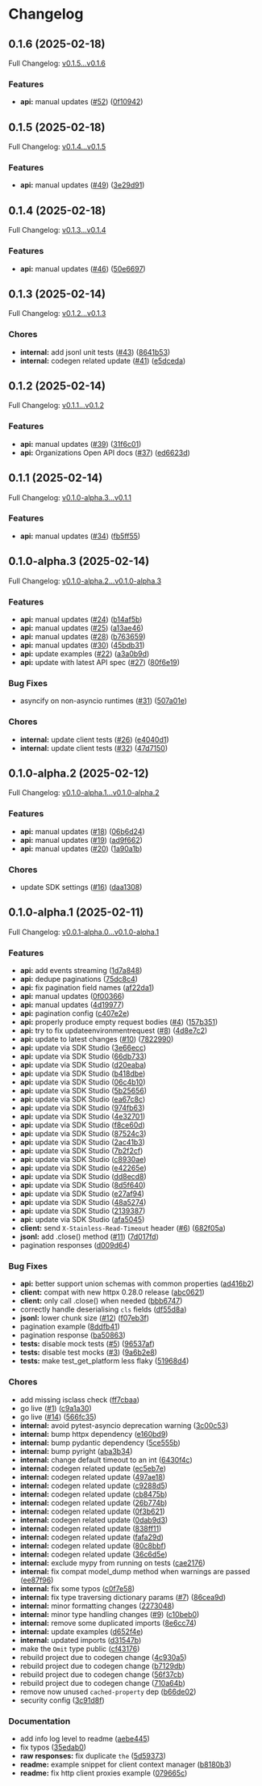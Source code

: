 # Changelog

## 0.1.6 (2025-02-18)

Full Changelog: [v0.1.5...v0.1.6](https://github.com/gitpod-io/gitpod-sdk-python/compare/v0.1.5...v0.1.6)

### Features

* **api:** manual updates ([#52](https://github.com/gitpod-io/gitpod-sdk-python/issues/52)) ([0f10942](https://github.com/gitpod-io/gitpod-sdk-python/commit/0f1094287dd9f709e0f6b63760f0d7b6fa7b135a))

## 0.1.5 (2025-02-18)

Full Changelog: [v0.1.4...v0.1.5](https://github.com/gitpod-io/gitpod-sdk-python/compare/v0.1.4...v0.1.5)

### Features

* **api:** manual updates ([#49](https://github.com/gitpod-io/gitpod-sdk-python/issues/49)) ([3e29d91](https://github.com/gitpod-io/gitpod-sdk-python/commit/3e29d910f0c75eacbe0693cc82c68063f2782fc2))

## 0.1.4 (2025-02-18)

Full Changelog: [v0.1.3...v0.1.4](https://github.com/gitpod-io/gitpod-sdk-python/compare/v0.1.3...v0.1.4)

### Features

* **api:** manual updates ([#46](https://github.com/gitpod-io/gitpod-sdk-python/issues/46)) ([50e6697](https://github.com/gitpod-io/gitpod-sdk-python/commit/50e669758fceea61ffd62bd0e463f9b588c11000))

## 0.1.3 (2025-02-14)

Full Changelog: [v0.1.2...v0.1.3](https://github.com/gitpod-io/gitpod-sdk-python/compare/v0.1.2...v0.1.3)

### Chores

* **internal:** add jsonl unit tests ([#43](https://github.com/gitpod-io/gitpod-sdk-python/issues/43)) ([8641b53](https://github.com/gitpod-io/gitpod-sdk-python/commit/8641b53116b20dd8e329f229afd84ec6a100fcef))
* **internal:** codegen related update ([#41](https://github.com/gitpod-io/gitpod-sdk-python/issues/41)) ([e5dceda](https://github.com/gitpod-io/gitpod-sdk-python/commit/e5dceda109bb01cf538dce83c3ab16d60461eb3d))

## 0.1.2 (2025-02-14)

Full Changelog: [v0.1.1...v0.1.2](https://github.com/gitpod-io/gitpod-sdk-python/compare/v0.1.1...v0.1.2)

### Features

* **api:** manual updates ([#39](https://github.com/gitpod-io/gitpod-sdk-python/issues/39)) ([31f6c01](https://github.com/gitpod-io/gitpod-sdk-python/commit/31f6c01e50663c19a4e11808458b4bbd3fb38ead))
* **api:** Organizations Open API docs ([#37](https://github.com/gitpod-io/gitpod-sdk-python/issues/37)) ([ed6623d](https://github.com/gitpod-io/gitpod-sdk-python/commit/ed6623dbad5cf3605f8d5e3d07450cc30576ad0f))

## 0.1.1 (2025-02-14)

Full Changelog: [v0.1.0-alpha.3...v0.1.1](https://github.com/gitpod-io/gitpod-sdk-python/compare/v0.1.0-alpha.3...v0.1.1)

### Features

* **api:** manual updates ([#34](https://github.com/gitpod-io/gitpod-sdk-python/issues/34)) ([fb5ff55](https://github.com/gitpod-io/gitpod-sdk-python/commit/fb5ff55a252bf6d6bee4dd33b732680cf3100a40))

## 0.1.0-alpha.3 (2025-02-14)

Full Changelog: [v0.1.0-alpha.2...v0.1.0-alpha.3](https://github.com/gitpod-io/gitpod-sdk-python/compare/v0.1.0-alpha.2...v0.1.0-alpha.3)

### Features

* **api:** manual updates ([#24](https://github.com/gitpod-io/gitpod-sdk-python/issues/24)) ([b14af5b](https://github.com/gitpod-io/gitpod-sdk-python/commit/b14af5b14f013a2d966b6dca24abcc45975555e5))
* **api:** manual updates ([#25](https://github.com/gitpod-io/gitpod-sdk-python/issues/25)) ([a13ae46](https://github.com/gitpod-io/gitpod-sdk-python/commit/a13ae465471d0323a2151fc904c8214f295e5a90))
* **api:** manual updates ([#28](https://github.com/gitpod-io/gitpod-sdk-python/issues/28)) ([b763659](https://github.com/gitpod-io/gitpod-sdk-python/commit/b763659e5a226b94311d5f898534794879b279f8))
* **api:** manual updates ([#30](https://github.com/gitpod-io/gitpod-sdk-python/issues/30)) ([45bdb31](https://github.com/gitpod-io/gitpod-sdk-python/commit/45bdb315c9e912833b335244ac1fdb7737c423c2))
* **api:** update examples ([#22](https://github.com/gitpod-io/gitpod-sdk-python/issues/22)) ([a3a0b9d](https://github.com/gitpod-io/gitpod-sdk-python/commit/a3a0b9dbb81bc5915ca65948fc570b406b2b587e))
* **api:** update with latest API spec ([#27](https://github.com/gitpod-io/gitpod-sdk-python/issues/27)) ([80f6e19](https://github.com/gitpod-io/gitpod-sdk-python/commit/80f6e194b049fa48e82fe310c9c56e632588bfb9))


### Bug Fixes

* asyncify on non-asyncio runtimes ([#31](https://github.com/gitpod-io/gitpod-sdk-python/issues/31)) ([507a01e](https://github.com/gitpod-io/gitpod-sdk-python/commit/507a01eb2eaed68da316448a12a98d13034b57f7))


### Chores

* **internal:** update client tests ([#26](https://github.com/gitpod-io/gitpod-sdk-python/issues/26)) ([e4040d1](https://github.com/gitpod-io/gitpod-sdk-python/commit/e4040d15067dea4ce6eb57742e6857bd8c227c4b))
* **internal:** update client tests ([#32](https://github.com/gitpod-io/gitpod-sdk-python/issues/32)) ([47d7150](https://github.com/gitpod-io/gitpod-sdk-python/commit/47d715021c3ca29e930c5b9e928e2f4aeb201ecc))

## 0.1.0-alpha.2 (2025-02-12)

Full Changelog: [v0.1.0-alpha.1...v0.1.0-alpha.2](https://github.com/gitpod-io/gitpod-sdk-python/compare/v0.1.0-alpha.1...v0.1.0-alpha.2)

### Features

* **api:** manual updates ([#18](https://github.com/gitpod-io/gitpod-sdk-python/issues/18)) ([06b6d24](https://github.com/gitpod-io/gitpod-sdk-python/commit/06b6d240835591bac5f684eb4c5b948ad16c831a))
* **api:** manual updates ([#19](https://github.com/gitpod-io/gitpod-sdk-python/issues/19)) ([ad9f662](https://github.com/gitpod-io/gitpod-sdk-python/commit/ad9f6629f8ba9b829299c3e43efea320f80e9d62))
* **api:** manual updates ([#20](https://github.com/gitpod-io/gitpod-sdk-python/issues/20)) ([1a90a1b](https://github.com/gitpod-io/gitpod-sdk-python/commit/1a90a1bf843979c5ca263e88f36afd04265e7137))


### Chores

* update SDK settings ([#16](https://github.com/gitpod-io/gitpod-sdk-python/issues/16)) ([daa1308](https://github.com/gitpod-io/gitpod-sdk-python/commit/daa13087a8e0e3678365e5ef51cd3db2f4737327))

## 0.1.0-alpha.1 (2025-02-11)

Full Changelog: [v0.0.1-alpha.0...v0.1.0-alpha.1](https://github.com/gitpod-io/gitpod-sdk-python/compare/v0.0.1-alpha.0...v0.1.0-alpha.1)

### Features

* **api:** add events streaming ([1d7a848](https://github.com/gitpod-io/gitpod-sdk-python/commit/1d7a848908ba3cb5c527bc6253c19e5a84a28b18))
* **api:** dedupe paginations ([75dc8c4](https://github.com/gitpod-io/gitpod-sdk-python/commit/75dc8c43b9ef8453cac3d9f18aafaa5deffca48f))
* **api:** fix pagination field names ([af22da1](https://github.com/gitpod-io/gitpod-sdk-python/commit/af22da11015915a96f68f74851abc7442fc4a0bf))
* **api:** manual updates ([0f00366](https://github.com/gitpod-io/gitpod-sdk-python/commit/0f00366da2833f31a9f298ac6c2ae980c1a6db99))
* **api:** manual updates ([4d19977](https://github.com/gitpod-io/gitpod-sdk-python/commit/4d199779647d6fafb2a1a26872b5a72c4b3378b6))
* **api:** pagination config ([c407e2e](https://github.com/gitpod-io/gitpod-sdk-python/commit/c407e2eaadda4d1ccbba6065235eac03a2332c48))
* **api:** properly produce empty request bodies ([#4](https://github.com/gitpod-io/gitpod-sdk-python/issues/4)) ([157b351](https://github.com/gitpod-io/gitpod-sdk-python/commit/157b35194ee33d9e83277e5b559a214c21e37531))
* **api:** try to fix updateenvironmentrequest ([#8](https://github.com/gitpod-io/gitpod-sdk-python/issues/8)) ([4d8e7c2](https://github.com/gitpod-io/gitpod-sdk-python/commit/4d8e7c207031edf11b3a3a9163f62b8e8d2f6576))
* **api:** update to latest changes ([#10](https://github.com/gitpod-io/gitpod-sdk-python/issues/10)) ([7822990](https://github.com/gitpod-io/gitpod-sdk-python/commit/7822990e687b35793e921b43aaa5cc73e101ae0f))
* **api:** update via SDK Studio ([3e66ecc](https://github.com/gitpod-io/gitpod-sdk-python/commit/3e66ecc1e5b3f7495b143f9fb31df85d24b871c6))
* **api:** update via SDK Studio ([66db733](https://github.com/gitpod-io/gitpod-sdk-python/commit/66db73366f6edaf7f0b21c1a88ec230b8650423d))
* **api:** update via SDK Studio ([d20eaba](https://github.com/gitpod-io/gitpod-sdk-python/commit/d20eaba8a2034c60b7957e74b1b060305102a520))
* **api:** update via SDK Studio ([b418dbe](https://github.com/gitpod-io/gitpod-sdk-python/commit/b418dbed6ce6c7e3a6eeee211f3391342cdc9d51))
* **api:** update via SDK Studio ([06c4b10](https://github.com/gitpod-io/gitpod-sdk-python/commit/06c4b10fff0b115550b0ab3a5fa106348d3868d4))
* **api:** update via SDK Studio ([5b25656](https://github.com/gitpod-io/gitpod-sdk-python/commit/5b2565694ed495e564f948078c02dd46efe8fadf))
* **api:** update via SDK Studio ([ea67c8c](https://github.com/gitpod-io/gitpod-sdk-python/commit/ea67c8c3e4ed067a049153a6807051bdf6f64cff))
* **api:** update via SDK Studio ([974fb63](https://github.com/gitpod-io/gitpod-sdk-python/commit/974fb635622cc790b134afa0e374e27951ab59b4))
* **api:** update via SDK Studio ([4e32701](https://github.com/gitpod-io/gitpod-sdk-python/commit/4e3270181d05a023bec2afc835dea83fcdcec3b2))
* **api:** update via SDK Studio ([f8ce60d](https://github.com/gitpod-io/gitpod-sdk-python/commit/f8ce60dbadb28a8d29184ac561f5c0608e23e5a0))
* **api:** update via SDK Studio ([87524c3](https://github.com/gitpod-io/gitpod-sdk-python/commit/87524c331c989fa4debc93bede3e16659f94ec62))
* **api:** update via SDK Studio ([2ac41b3](https://github.com/gitpod-io/gitpod-sdk-python/commit/2ac41b3c8889105bd7d5c9a052468646bd670252))
* **api:** update via SDK Studio ([7b2f2cf](https://github.com/gitpod-io/gitpod-sdk-python/commit/7b2f2cf872b573c4945ab7eb83e1011dcd082f06))
* **api:** update via SDK Studio ([c8930ae](https://github.com/gitpod-io/gitpod-sdk-python/commit/c8930ae28eb3d89dd32ca1db15d1bd4bd0423498))
* **api:** update via SDK Studio ([e42265e](https://github.com/gitpod-io/gitpod-sdk-python/commit/e42265e20f8fb254f4ea31f4f868de669dd31475))
* **api:** update via SDK Studio ([dd8ecd8](https://github.com/gitpod-io/gitpod-sdk-python/commit/dd8ecd84a27bb9c9701c269e05300a7d2d4e5708))
* **api:** update via SDK Studio ([8d5f640](https://github.com/gitpod-io/gitpod-sdk-python/commit/8d5f640dd221b455794a8cf40b2071af0467d3f5))
* **api:** update via SDK Studio ([e27af94](https://github.com/gitpod-io/gitpod-sdk-python/commit/e27af94de0c010b0970f3badad10ee35034dfe1d))
* **api:** update via SDK Studio ([48a5274](https://github.com/gitpod-io/gitpod-sdk-python/commit/48a5274bbc3678b4a0cc74679efa9884acb258df))
* **api:** update via SDK Studio ([2139387](https://github.com/gitpod-io/gitpod-sdk-python/commit/2139387ad0c36be18b31a0f3446c39c974637520))
* **api:** update via SDK Studio ([afa5045](https://github.com/gitpod-io/gitpod-sdk-python/commit/afa504592f2b73d450dfc7e9bd074fa22c23be7e))
* **client:** send `X-Stainless-Read-Timeout` header ([#6](https://github.com/gitpod-io/gitpod-sdk-python/issues/6)) ([682f05a](https://github.com/gitpod-io/gitpod-sdk-python/commit/682f05ae477692948c35e34666efa39110431020))
* **jsonl:** add .close() method ([#11](https://github.com/gitpod-io/gitpod-sdk-python/issues/11)) ([7d017fd](https://github.com/gitpod-io/gitpod-sdk-python/commit/7d017fdfa06fbc5297a5e58f9b110de5d8d7e7d0))
* pagination responses ([d009d64](https://github.com/gitpod-io/gitpod-sdk-python/commit/d009d64229f53e4f271799d273bbbae26fb3520b))


### Bug Fixes

* **api:** better support union schemas with common properties ([ad416b2](https://github.com/gitpod-io/gitpod-sdk-python/commit/ad416b216575ab7c015ab984dd94a72b240ad467))
* **client:** compat with new httpx 0.28.0 release ([abc0621](https://github.com/gitpod-io/gitpod-sdk-python/commit/abc0621222e659f182967b3ca147280f244e1fc4))
* **client:** only call .close() when needed ([bbb6747](https://github.com/gitpod-io/gitpod-sdk-python/commit/bbb6747ad4d09e9066cda67947fea40937d89bd2))
* correctly handle deserialising `cls` fields ([df55d8a](https://github.com/gitpod-io/gitpod-sdk-python/commit/df55d8a1decd0514c24033b9f2615616a1ae2292))
* **jsonl:** lower chunk size ([#12](https://github.com/gitpod-io/gitpod-sdk-python/issues/12)) ([f07eb3f](https://github.com/gitpod-io/gitpod-sdk-python/commit/f07eb3fee38d93d8ac2955f2846f8dd6ca74a5cc))
* pagination example ([8ddfb41](https://github.com/gitpod-io/gitpod-sdk-python/commit/8ddfb41ab1b872e2d8535194801826e88e7dee08))
* pagination response ([ba50863](https://github.com/gitpod-io/gitpod-sdk-python/commit/ba50863a1b9e11dcaafa657475081147f2fefd23))
* **tests:** disable mock tests ([#5](https://github.com/gitpod-io/gitpod-sdk-python/issues/5)) ([96537af](https://github.com/gitpod-io/gitpod-sdk-python/commit/96537af8e3e02ea3b043d5e1433df56344bfdea8))
* **tests:** disable test mocks ([#3](https://github.com/gitpod-io/gitpod-sdk-python/issues/3)) ([9a6b2e8](https://github.com/gitpod-io/gitpod-sdk-python/commit/9a6b2e8c7693b6de6cc15efcd6ea9594f90e291f))
* **tests:** make test_get_platform less flaky ([51968d4](https://github.com/gitpod-io/gitpod-sdk-python/commit/51968d4b351b54b5b402d8a77b37249205fe3681))


### Chores

* add missing isclass check ([ff7cbaa](https://github.com/gitpod-io/gitpod-sdk-python/commit/ff7cbaa4807baf6951a6317880ab894949129e85))
* go live ([#1](https://github.com/gitpod-io/gitpod-sdk-python/issues/1)) ([c9a1a30](https://github.com/gitpod-io/gitpod-sdk-python/commit/c9a1a30529fdd39494b65ddfaa724c255fa52888))
* go live ([#14](https://github.com/gitpod-io/gitpod-sdk-python/issues/14)) ([566fc35](https://github.com/gitpod-io/gitpod-sdk-python/commit/566fc3518fc2448b8d98b5f1f24f668c91343a7e))
* **internal:** avoid pytest-asyncio deprecation warning ([3c00c53](https://github.com/gitpod-io/gitpod-sdk-python/commit/3c00c53a00ff67157829da89bbbaceae142a411e))
* **internal:** bump httpx dependency ([e160bd9](https://github.com/gitpod-io/gitpod-sdk-python/commit/e160bd9a691017994b8704cca5eaaef0d0344940))
* **internal:** bump pydantic dependency ([5ce555b](https://github.com/gitpod-io/gitpod-sdk-python/commit/5ce555ba5ccdfa37a62c891e46a1758e1445369c))
* **internal:** bump pyright ([aba3b34](https://github.com/gitpod-io/gitpod-sdk-python/commit/aba3b34b382753596f0e3bbc211221b307d2d32c))
* **internal:** change default timeout to an int ([6430f4c](https://github.com/gitpod-io/gitpod-sdk-python/commit/6430f4cde5fb665c32501880ff06127b348e8b31))
* **internal:** codegen related update ([ec5eb7e](https://github.com/gitpod-io/gitpod-sdk-python/commit/ec5eb7e1ab7ce34c1f359300fdc1354e1d5cf549))
* **internal:** codegen related update ([497ae18](https://github.com/gitpod-io/gitpod-sdk-python/commit/497ae18d5624499a7c907f4689a8879b7c1d40b1))
* **internal:** codegen related update ([c9288d5](https://github.com/gitpod-io/gitpod-sdk-python/commit/c9288d535936274a7927b2bb2bf7e424e5b1e8b4))
* **internal:** codegen related update ([cb8475b](https://github.com/gitpod-io/gitpod-sdk-python/commit/cb8475b8084ade988b2861b636a432d45fb3b2ff))
* **internal:** codegen related update ([26b774b](https://github.com/gitpod-io/gitpod-sdk-python/commit/26b774b422be3b8f51ab25facff1c75c89257991))
* **internal:** codegen related update ([0f3b621](https://github.com/gitpod-io/gitpod-sdk-python/commit/0f3b6216e5c5fe1155fa8ae28fb8a81c65421267))
* **internal:** codegen related update ([0dab9d3](https://github.com/gitpod-io/gitpod-sdk-python/commit/0dab9d38924656bf9c2132a320d1233bc61e696a))
* **internal:** codegen related update ([838ff11](https://github.com/gitpod-io/gitpod-sdk-python/commit/838ff11b1d62ddc7148953e73262a35e1ec575ec))
* **internal:** codegen related update ([fafa29d](https://github.com/gitpod-io/gitpod-sdk-python/commit/fafa29d268068e422e5b774eacdd2faedbe32f39))
* **internal:** codegen related update ([80c8bbf](https://github.com/gitpod-io/gitpod-sdk-python/commit/80c8bbfa9f757e97878d336cd9cd7babe5d52d6b))
* **internal:** codegen related update ([36c6d5e](https://github.com/gitpod-io/gitpod-sdk-python/commit/36c6d5eb17f40adb63a29f22d89afa8eca9c0677))
* **internal:** exclude mypy from running on tests ([cae2176](https://github.com/gitpod-io/gitpod-sdk-python/commit/cae2176e0a99d1094f797fb49baab2435c04d5f6))
* **internal:** fix compat model_dump method when warnings are passed ([ee87f96](https://github.com/gitpod-io/gitpod-sdk-python/commit/ee87f963bab5e9ac07b3a9fb4c40f46ca3a07613))
* **internal:** fix some typos ([c0f7e58](https://github.com/gitpod-io/gitpod-sdk-python/commit/c0f7e58307c3602499e72354aee6d2ada1e15528))
* **internal:** fix type traversing dictionary params ([#7](https://github.com/gitpod-io/gitpod-sdk-python/issues/7)) ([86cea9d](https://github.com/gitpod-io/gitpod-sdk-python/commit/86cea9dcf4c25a5787023bb9ab378ac1b90e9b7c))
* **internal:** minor formatting changes ([2273048](https://github.com/gitpod-io/gitpod-sdk-python/commit/2273048b7dbc282f31edf563d56ff8dd223969d8))
* **internal:** minor type handling changes ([#9](https://github.com/gitpod-io/gitpod-sdk-python/issues/9)) ([c10beb0](https://github.com/gitpod-io/gitpod-sdk-python/commit/c10beb0e2369438df39099e48fe7f0a0d4bcace5))
* **internal:** remove some duplicated imports ([8e6cc74](https://github.com/gitpod-io/gitpod-sdk-python/commit/8e6cc74d2e16297d05cd9cc233e4d79fdff64930))
* **internal:** update examples ([d652f4e](https://github.com/gitpod-io/gitpod-sdk-python/commit/d652f4e1ab70a731eff04beb3ff0f7c471dbcacf))
* **internal:** updated imports ([d31547b](https://github.com/gitpod-io/gitpod-sdk-python/commit/d31547b97db1baea0383ecb8a86e65270a093b77))
* make the `Omit` type public ([cf43176](https://github.com/gitpod-io/gitpod-sdk-python/commit/cf4317618f0cc177f812781d62bd454afa279f45))
* rebuild project due to codegen change ([4c930a5](https://github.com/gitpod-io/gitpod-sdk-python/commit/4c930a5227bbec3f5a3d378ababf01ae8d4cedb3))
* rebuild project due to codegen change ([b7129db](https://github.com/gitpod-io/gitpod-sdk-python/commit/b7129db829b29adc2fbcf0eebdfc9f97e80d74c6))
* rebuild project due to codegen change ([56f37cb](https://github.com/gitpod-io/gitpod-sdk-python/commit/56f37cb299889d38a458cacc659c21df8bf14fbe))
* rebuild project due to codegen change ([710a64b](https://github.com/gitpod-io/gitpod-sdk-python/commit/710a64bcff5107c7180c9c994594c30a65e182cb))
* remove now unused `cached-property` dep ([b66de02](https://github.com/gitpod-io/gitpod-sdk-python/commit/b66de02aeb1dfe216c3c6f4687db973de79f03d2))
* security config ([3c91d8f](https://github.com/gitpod-io/gitpod-sdk-python/commit/3c91d8f00626733cdfb925c0382b994f287b8c33))


### Documentation

* add info log level to readme ([aebe445](https://github.com/gitpod-io/gitpod-sdk-python/commit/aebe445be3e15f9773dad03ee9b3f565f3c7273b))
* fix typos ([35edab0](https://github.com/gitpod-io/gitpod-sdk-python/commit/35edab0b4da50551371b866f4a24a5c520fa9264))
* **raw responses:** fix duplicate `the` ([5d59373](https://github.com/gitpod-io/gitpod-sdk-python/commit/5d5937373485b2a0293d9ebd0ca949d9ed8da26f))
* **readme:** example snippet for client context manager ([b8180b3](https://github.com/gitpod-io/gitpod-sdk-python/commit/b8180b3266fe57a68e3e72af355bb7cc898b8bf2))
* **readme:** fix http client proxies example ([079665c](https://github.com/gitpod-io/gitpod-sdk-python/commit/079665c9ce58df2e2f7c77cb6b610fdb0dc62c43))
